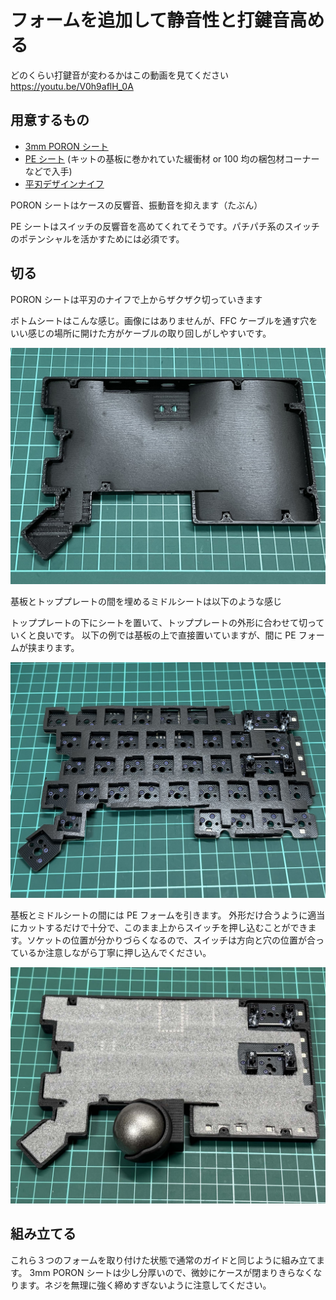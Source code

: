 # フォームを追加して静音性と打鍵音高める

どのくらい打鍵音が変わるかはこの動画を見てください https://youtu.be/V0h9aflH_0A

## 用意するもの

- [3mm PORON シート](https://www.amazon.co.jp/%E3%82%A4%E3%83%8E%E3%82%A2%E3%83%83%E3%82%AF-%E3%83%9D%E3%83%AD%E3%83%B3%E3%82%B9%E3%83%9D%E3%83%B3%E3%82%B8%E3%83%AD%E3%83%BC%E3%83%AB-5tX100mmX1M-%E3%83%86%E3%83%BC%E3%83%97%E7%84%A1-L24-5100M/dp/B00G468722)
- [PE シート](https://www.google.com/search?q=PE%E3%82%B7%E3%83%BC%E3%83%88) (キットの基板に巻かれていた緩衝材 or 100 均の梱包材コーナーなどで入手)
- [平刃デザインナイフ](https://www.amazon.co.jp/%E3%82%AA%E3%83%AB%E3%83%95%E3%82%A1-OLFA-%E3%82%A2%E3%83%BC%E3%83%88%E3%83%8A%E3%82%A4%E3%83%95%E3%83%97%E3%83%AD%E6%9B%BF%E5%88%83-%E3%83%9A%E3%83%B3%E3%82%BF%E3%82%A4%E3%83%97%E5%9E%8B%E3%82%AB%E3%83%83%E3%82%BF%E3%83%BC-XB157N%E3%80%90%E3%82%BB%E3%83%83%E3%83%88%E8%B2%B7%E3%81%84%E3%80%91/dp/B08N6TTT2N)

PORON シートはケースの反響音、振動音を抑えます（たぶん）

PE シートはスイッチの反響音を高めてくれてそうです。パチパチ系のスイッチのポテンシャルを活かすためには必須です。

## 切る

PORON シートは平刃のナイフで上からザクザク切っていきます

ボトムシートはこんな感じ。画像にはありませんが、FFC ケーブルを通す穴をいい感じの場所に開けた方がケーブルの取り回しがしやすいです。

![](./img/form-bottom.jpg)

基板とトッププレートの間を埋めるミドルシートは以下のような感じ

トッププレートの下にシートを置いて、トッププレートの外形に合わせて切っていくと良いです。
以下の例では基板の上で直接置いていますが、間に PE フォームが挟まります。

![](./img/form-middle.jpg)

基板とミドルシートの間には PE フォームを引きます。
外形だけ合うように適当にカットするだけで十分で、このまま上からスイッチを押し込むことができます。ソケットの位置が分かりづらくなるので、スイッチは方向と穴の位置が合っているか注意しながら丁寧に押し込んでください。

![](./img/form-top.jpg)

## 組み立てる

これら３つのフォームを取り付けた状態で通常のガイドと同じように組み立てます。
3mm PORON シートは少し分厚いので、微妙にケースが閉まりきらなくなります。ネジを無理に強く締めすぎないように注意してください。
